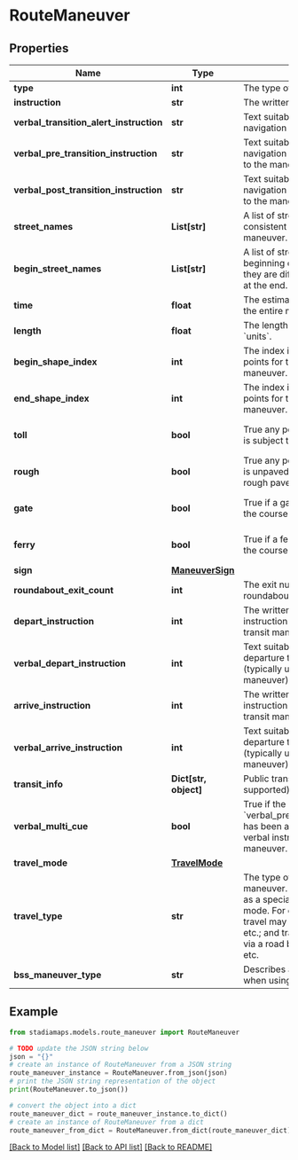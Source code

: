 # RouteManeuver


## Properties

Name | Type | Description | Notes
------------ | ------------- | ------------- | -------------
**type** | **int** | The type of route maneuver.  | Code | Type                                | |------|-------------------------------------| | 0    | None                                | | 1    | Start                               | | 2    | Start right                         | | 3    | Start left                          | | 4    | Destination                         | | 5    | Destination right                   | | 6    | Destination left                    | | 7    | Becomes                             | | 8    | Continue                            | | 9    | Slight right                        | | 10   | Right                               | | 11   | Sharp right                         | | 12   | U-turn right                        | | 13   | U-turn left                         | | 14   | Sharp left                          | | 15   | Left                                | | 16   | Slight left                         | | 17   | Ramp straight                       | | 18   | Ramp right                          | | 19   | Ramp left                           | | 20   | Exit right                          | | 21   | Exit left                           | | 22   | Stay straight                       | | 23   | Stay right                          | | 24   | Stay left                           | | 25   | Merge                               | | 26   | Enter roundabout                    | | 27   | Exit roundabout                     | | 28   | Enter ferry                         | | 29   | Exit ferry                          | | 30   | Transit                             | | 31   | Transit transfer                    | | 32   | Transit remain on                   | | 33   | Transit connection start            | | 34   | Transit connection transfer         | | 35   | Transit connection destination      | | 36   | Post-transit connection destination | | 37   | Merge right                         | | 38   | Merge left                          |  | 
**instruction** | **str** | The written maneuver instruction. | 
**verbal_transition_alert_instruction** | **str** | Text suitable for use as a verbal navigation alert. | [optional] 
**verbal_pre_transition_instruction** | **str** | Text suitable for use as a verbal navigation alert immediately prior to the maneuver transition. | [optional] 
**verbal_post_transition_instruction** | **str** | Text suitable for use as a verbal navigation alert immediately after to the maneuver transition. | [optional] 
**street_names** | **List[str]** | A list of street names that are consistent along the entire maneuver. | [optional] 
**begin_street_names** | **List[str]** | A list of street names at the beginning of the maneuver, if they are different from the names at the end. | [optional] 
**time** | **float** | The estimated time to complete the entire maneuver, in seconds. | 
**length** | **float** | The length of the maneuver, in &#x60;units&#x60;. | 
**begin_shape_index** | **int** | The index into the list of shape points for the start of the maneuver. | 
**end_shape_index** | **int** | The index into the list of shape points for the end of the maneuver. | 
**toll** | **bool** | True any portion of the maneuver is subject to a toll. | [optional] [default to False]
**rough** | **bool** | True any portion of the maneuver is unpaved or has portions of rough pavement. | [optional] [default to False]
**gate** | **bool** | True if a gate is encountered in the course of this maneuver. | [optional] [default to False]
**ferry** | **bool** | True if a ferry is encountered in the course of this maneuver. | [optional] [default to False]
**sign** | [**ManeuverSign**](ManeuverSign.md) |  | [optional] 
**roundabout_exit_count** | **int** | The exit number of the roundabout to take after entering. | [optional] 
**depart_instruction** | **int** | The written departure time instruction (typically used in a transit maneuver). | [optional] 
**verbal_depart_instruction** | **int** | Text suitable for use as a verbal departure time instruction (typically used in a transit maneuver). | [optional] 
**arrive_instruction** | **int** | The written arrival time instruction (typically used in a transit maneuver). | [optional] 
**verbal_arrive_instruction** | **int** | Text suitable for use as a verbal departure time instruction (typically used in a transit maneuver). | [optional] 
**transit_info** | **Dict[str, object]** | Public transit info (not currently supported). | [optional] 
**verbal_multi_cue** | **bool** | True if the &#x60;verbal_pre_transition_instruction&#x60; has been appended with the verbal instruction of the next maneuver. | [optional] [default to False]
**travel_mode** | [**TravelMode**](TravelMode.md) |  | 
**travel_type** | **str** | The type of travel over the maneuver. This can be thought of as a specialization of the travel mode. For example, vehicular travel may be via car, motorcycle, etc.; and travel via bicycle may be via a road bike, mountain bike, etc. | 
**bss_maneuver_type** | **str** | Describes a bike share action when using bikeshare routing. | [optional] 

## Example

```python
from stadiamaps.models.route_maneuver import RouteManeuver

# TODO update the JSON string below
json = "{}"
# create an instance of RouteManeuver from a JSON string
route_maneuver_instance = RouteManeuver.from_json(json)
# print the JSON string representation of the object
print(RouteManeuver.to_json())

# convert the object into a dict
route_maneuver_dict = route_maneuver_instance.to_dict()
# create an instance of RouteManeuver from a dict
route_maneuver_from_dict = RouteManeuver.from_dict(route_maneuver_dict)
```
[[Back to Model list]](../README.md#documentation-for-models) [[Back to API list]](../README.md#documentation-for-api-endpoints) [[Back to README]](../README.md)


